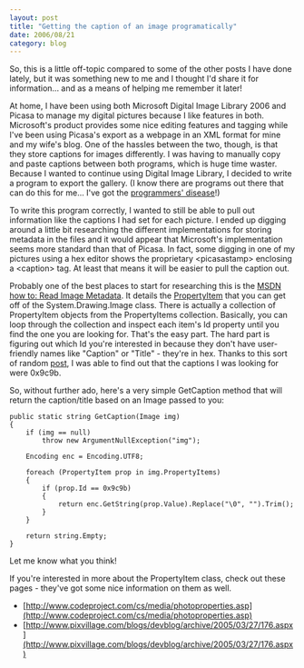 ```yaml
---
layout: post
title: "Getting the caption of an image programatically"
date: 2006/08/21
category: blog
---
```


So, this is a little off-topic compared to some of the other posts I have done lately, but it was something new to me and I thought I'd share it for information... and as a means of helping me remember it later! 

At home, I have been using both Microsoft Digital Image Library 2006 and Picasa to manage my digital pictures because I like features in both. Microsoft's product provides some nice editing features and tagging while I've been using Picasa's export as a webpage in an XML format for mine and my wife's blog. One of the hassles between the two, though, is that they store captions for images differently. I was having to manually copy and paste captions between both programs, which is huge time waster. Because I wanted to continue using Digital Image Library, I decided to write a program to export the gallery. (I know there are programs out there that can do this for me... I've got the [programmers' disease](http://blogs.msdn.com/abhinaba/archive/2005/12/12/502661.aspx)!) 

To write this program correctly, I wanted to still be able to pull out information like the captions I had set for each picture. I ended up digging around a little bit researching the different implementations for storing metadata in the files and it would appear that Microsoft's implementation seems more standard than that of Picasa. In fact, some digging in one of my pictures using a hex editor shows the proprietary &lt;picasastamp&gt; enclosing a &lt;caption&gt; tag. At least that means it will be easier to pull the caption out. 

Probably one of the best places to start for researching this is the [MSDN how to: Read Image Metadata](http://msdn2.microsoft.com/en-us/library/xddt0dz7.aspx). It details the [PropertyItem](http://msdn2.microsoft.com/en-us/library/system.drawing.imaging.propertyitem.aspx) that you can get off of the System.Drawing.Image class. There is actually a collection of PropertyItem objects from the PropertyItems collection. Basically, you can loop through the collection and inspect each item's Id property until you find the one you are looking for. That's the easy part. The hard part is figuring out which Id you're interested in because they don't have user-friendly names like "Caption" or "Title" - they're in hex. Thanks to this sort of random [post](http://www.planet-source-code.com/vb/Discussion/AskAProShowPost.asp?lngTopicId=36106&TopicCategory=other&Flag=2&lngWId=10), I was able to find out that the captions I was looking for were 0x9c9b. 

So, without further ado, here's a very simple GetCaption method that will return the caption/title based on an Image passed to you:

    public static string GetCaption(Image img)
    {
        if (img == null) 
            throw new ArgumentNullException("img");

        Encoding enc = Encoding.UTF8;

        foreach (PropertyItem prop in img.PropertyItems)
        {
            if (prop.Id == 0x9c9b)
            {
                return enc.GetString(prop.Value).Replace("\0", "").Trim();
            }
        }

        return string.Empty;
    }

Let me know what you think!

If you're interested in more about the PropertyItem class, check out these pages - they've got some nice information on them as well.

- [http://www.codeproject.com/cs/media/photoproperties.asp](http://www.codeproject.com/cs/media/photoproperties.asp)
- [http://www.pixvillage.com/blogs/devblog/archive/2005/03/27/176.aspx](http://www.pixvillage.com/blogs/devblog/archive/2005/03/27/176.aspx)


